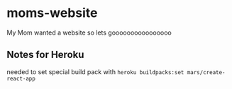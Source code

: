 # moms-website

My Mom wanted a website so lets goooooooooooooooo

## Notes for Heroku

needed to set special build pack with
`heroku buildpacks:set mars/create-react-app`
